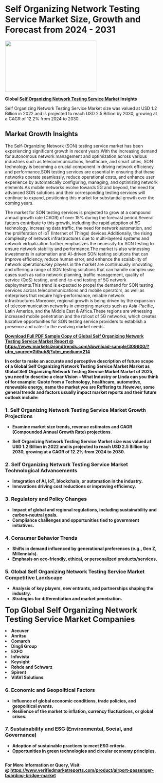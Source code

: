 <H1>Self Organizing Network Testing Service Market Size, Growth and Forecast from 2024 - 2031</H1><img class="aligncenter size-medium wp-image-584254" src="https://thirdeyenews.in/wp-content/uploads/2024/09/Global-Market-Research-300x168.jpeg" alt="" width="300" height="168" /><p><strong>Global&nbsp;<a href="https://www.marketsizeandtrends.com/download-sample/309900/?utm_source=Github8j?utm_medium=214">Self Organizing Network Testing Service Market</a> Insights</strong></p><p>Self Organizing Network Testing Service Market size was valued at USD 1.2 Billion in 2022 and is projected to reach USD 2.5 Billion by 2030, growing at a CAGR of 12.2% from 2024 to 2030.</p><p><h2>Market Growth Insights</h2> <p>The Self-Organizing Network (SON) testing service market has been experiencing significant growth in recent years.With the increasing demand for autonomous network management and optimization across various industries such as telecommunications, healthcare, and smart cities, SON technology is becoming a crucial component in driving network efficiency and performance.SON testing services are essential in ensuring that these networks operate seamlessly, reduce operational costs, and enhance user experience by automatically configuring, managing, and optimizing network elements.As mobile networks evolve towards 5G and beyond, the need for advanced SON solutions and their corresponding testing services will continue to expand, positioning this market for substantial growth over the coming years.</p> <p><strong><a href="#"></a></strong></p> <p>The market for SON testing services is projected to grow at a compound annual growth rate (CAGR) of over 15% during the forecast period.Several factors contribute to this growth, including the rapid adoption of 5G technology, increasing data traffic, the need for network automation, and the proliferation of IoT (Internet of Things) devices.Additionally, the rising complexity of network infrastructures due to multi-layered systems and network virtualization further emphasizes the necessity for SON testing to ensure network stability and performance.The market is also witnessing investments in automation and AI-driven SON testing solutions that can improve efficiency, reduce human error, and enhance the scalability of network operations.Key players in the market are continuously innovating and offering a range of SON testing solutions that can handle complex use cases such as radio network planning, traffic management, quality of service (QoS) testing, and end-to-end testing of 5G network deployments.This trend is expected to propel the demand for SON testing services across telecommunications and mobile operators, as well as enterprises that require high-performance, reliable network infrastructures.Moreover, regional growth is being driven by the expansion of telecommunication networks in emerging markets such as Asia-Pacific, Latin America, and the Middle East & Africa.These regions are witnessing increased mobile penetration and the rollout of 5G networks, which creates lucrative opportunities for SON testing service providers to establish a presence and cater to the evolving market needs.<p><strong><a href="#"></p><p><span class=""><strong>Download Full PDF Sample Copy of Global Self Organizing Network Testing Service Market Report</strong> @ <a href="https://www.marketsizeandtrends.com/download-sample/309900/?utm_source=Github8j?utm_medium=214" target="_blank">https://www.marketsizeandtrends.com/download-sample/309900/?utm_source=Github8j?utm_medium=214</a></span></p><p>In order to make an accurate and perceptive description of future scope of a Global&nbsp;Self Organizing Network Testing Service Market Market as Global&nbsp;Self Organizing Network Testing Service Market Market of 2025, you need to describe a clear Vision &ndash; What Industry or Linda can you think of for example: Quote from a Technology, healthcare, automotive, renewable energy, name the market you are Reffering to.However, some general trends and factors usually impact market reports and their future outlook include:</p><h3>1.&nbsp;<strong>Self Organizing Network Testing Service Market Growth Projections</strong></h3><ul><li>Examine market size trends, revenue estimates and CAGR (Compounded Annual Growth Rate) projections.</li><li><p>Self Organizing Network Testing Service Market size was valued at USD 1.2 Billion in 2022 and is projected to reach USD 2.5 Billion by 2030, growing at a CAGR of 12.2% from 2024 to 2030.</p></li></ul><h3>2.&nbsp;<strong>Self Organizing Network Testing Service Market Technological Advancements</strong></h3><ul><li>Integration of AI, IoT, blockchain, or automation in the industry.</li><li>Innovations driving cost reductions or improving efficiency.</li></ul><h3>3.&nbsp;<strong>Regulatory and Policy Changes</strong></h3><ul><li>Impact of global and regional regulations, including sustainability and carbon-neutral goals.</li><li>Compliance challenges and opportunities tied to government initiatives.</li></ul><h3>4.&nbsp;<strong>Consumer Behavior Trends</strong></h3><ul><li>Shifts in demand influenced by generational preferences (e.g., Gen Z, Millennials).</li><li>Emphasis on eco-friendly, ethical, or personalized products/services.</li></ul><h3>5.&nbsp;<strong>Global Self Organizing Network Testing Service Market Competitive Landscape</strong></h3><ul><li>Analysis of key players, new entrants, and partnerships shaping the industry.</li><li>Strategies for differentiation and market penetration.</li></ul><p data-pm-slice="1 1 []"><span style="color: inherit; font-family: inherit; font-size: 25px;">Top Global Self Organizing Network Testing Service Market Companies</span></p><div class="" data-test-id=""><p><li>Accuver</li><li> Anritsu</li><li> Comarch</li><li> Dingli Group</li><li> EXFO</li><li> Infovista</li><li> Keysight</li><li> Rohde and Schwarz</li><li> Spirent</li><li> VIAVI Solutions</li></p></div><h3>6.&nbsp;<strong>Economic and Geopolitical Factors</strong></h3><ul><li>Influence of global economic conditions, trade policies, and geopolitical events.</li><li>Resilience of the market to inflation, currency fluctuations, or global crises.</li></ul><h3>7.&nbsp;<strong>Sustainability and ESG (Environmental, Social, and Governance)</strong></h3><ul><li>Adoption of sustainable practices to meet ESG criteria.</li><li>Opportunities in green technologies and circular economy principles.</li></ul><h2><strong style="font-size: 14px;">For More Information or Query, Visit @&nbsp;</strong><a style="background-color: #ffffff; font-size: 14px;" href="https://www.marketsizeandtrends.com/report/self-organizing-network-testing-service-market/" target="_blank">https://www.verifiedmarketreports.com/product/airport-passenger-boarding-bridge-market</a></h2>